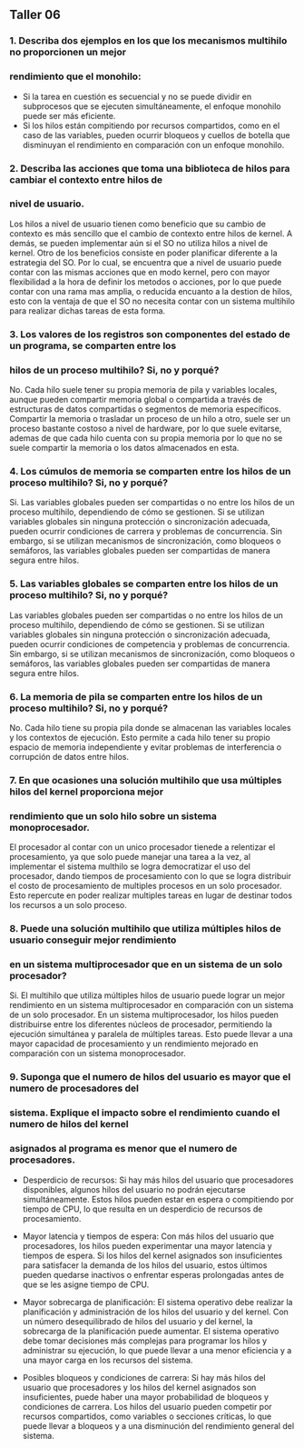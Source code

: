 ## Taller 06

### 1. Describa dos ejemplos en los que los mecanismos multihilo no proporcionen un mejor
### rendimiento que el monohilo:

- Si la tarea en cuestión es secuencial y no se puede dividir en subprocesos que se 
ejecuten simultáneamente, el enfoque monohilo puede ser más eficiente. 
- Si los hilos están compitiendo por recursos compartidos, como en el caso de las 
variables, pueden ocurrir bloqueos y cuellos de botella que disminuyan el rendimiento
en comparación con un enfoque monohilo.

### 2. Describa las acciones que toma una biblioteca de hilos para cambiar el contexto entre hilos de
### nivel de usuario.
Los hilos a nivel de usuario tienen como beneficio que su cambio de contexto es más
sencillo que el cambio de contexto entre hilos de kernel. A demás, se pueden
implementar aún si el SO no utiliza hilos a nivel de kernel. Otro de los beneficios
consiste en poder planificar diferente a la estrategia del SO. Por lo cual, se encuentra 
que a nivel de usuario puede contar con las mismas acciones que en modo kernel, pero 
con mayor flexibilidad a la hora de definir los metodos o acciones, por lo que puede contar
con una rama mas amplia, o reducida encuanto a la destion de hilos, esto con la ventaja de
que el SO no necesita contar con un sistema multihilo para realizar dichas tareas
de esta forma.

### 3. Los valores de los registros son componentes del estado de un programa, se comparten entre los
### hilos de un proceso multihilo? Si, no y porqué?
No. Cada hilo suele tener su propia memoria de pila y variables locales, aunque pueden compartir 
memoria global o compartida a través de estructuras de datos compartidas o segmentos de
memoria específicos. Compartir la memoria o trasladar un proceso de un hilo a otro, suele
ser un proceso bastante costoso a nivel de hardware, por lo que suele evitarse, ademas de que 
cada hilo cuenta con su propia memoria por lo que no se suele compartir la memoria o los datos
almacenados en esta.


### 4. Los cúmulos de memoria se comparten entre los hilos de un proceso multihilo? Si, no y porqué?
Si. Las variables globales pueden ser compartidas o no entre los hilos de un proceso multihilo,
dependiendo de cómo se gestionen. Si se utilizan variables globales sin ninguna protección o 
sincronización adecuada, pueden ocurrir condiciones de carrera y problemas de concurrencia. 
Sin embargo, si se utilizan mecanismos de sincronización, como bloqueos o semáforos, las variables
globales pueden ser compartidas de manera segura entre hilos.

### 5. Las variables globales se comparten entre los hilos de un proceso multihilo? Si, no y porqué?
Las variables globales pueden ser compartidas o no entre los hilos de un proceso multihilo, 
dependiendo de cómo se gestionen. Si se utilizan variables globales sin ninguna protección o 
sincronización adecuada, pueden ocurrir condiciones de competencia y problemas de concurrencia. 
Sin embargo, si se utilizan mecanismos de sincronización, como bloqueos o semáforos, las variables
globales pueden ser compartidas de manera segura entre hilos.

### 6. La memoria de pila se comparten entre los hilos de un proceso multihilo? Si, no y porqué?
No. Cada hilo tiene su propia pila donde se almacenan las variables locales y los contextos 
de ejecución. Esto permite a cada hilo tener su propio espacio de memoria independiente y 
evitar problemas de interferencia o corrupción de datos entre hilos.

### 7. En que ocasiones una solución multihilo que usa múltiples hilos del kernel proporciona mejor
### rendimiento que un solo hilo sobre un sistema monoprocesador.
El procesador al contar con un unico procesador tienede a relentizar el procesamiento, ya que solo 
puede manejar una tarea a la vez, al implementar el sistema multhilo se logra democratizar el uso
del procesador, dando tiempos de procesamiento con lo que se logra distribuir el costo de 
procesamiento de multiples procesos en un solo procesador. Esto repercute en poder realizar multiples
tareas en lugar de destinar todos los recursos a un solo proceso.


### 8. Puede una solución multihilo que utiliza múltiples hilos de usuario conseguir mejor rendimiento
### en un sistema multiprocesador que en un sistema de un solo procesador?
Si. El multihilo que utiliza múltiples hilos de usuario puede lograr un mejor rendimiento en un 
sistema multiprocesador en comparación con un sistema de un solo procesador. En un sistema 
multiprocesador, los hilos pueden distribuirse entre los diferentes núcleos de procesador, 
permitiendo la ejecución simultánea y paralela de múltiples tareas. Esto puede llevar a una 
mayor capacidad de procesamiento y un rendimiento mejorado en comparación con un sistema monoprocesador.

### 9. Suponga que el numero de hilos del usuario es mayor que el numero de procesadores del
### sistema. Explique el impacto sobre el rendimiento cuando el numero de hilos del kernel
### asignados al programa es menor que el numero de procesadores.
- Desperdicio de recursos: Si hay más hilos del usuario que procesadores disponibles, algunos hilos del usuario no podrán ejecutarse simultáneamente. Estos hilos pueden estar en espera o compitiendo por tiempo de CPU, lo que resulta en un desperdicio de recursos de procesamiento.

- Mayor latencia y tiempos de espera: Con más hilos del usuario que procesadores, los hilos pueden experimentar una mayor latencia y tiempos de espera. Si los hilos del kernel asignados son insuficientes para satisfacer la demanda de los hilos del usuario, estos últimos pueden quedarse inactivos o enfrentar esperas prolongadas antes de que se les asigne tiempo de CPU.

- Mayor sobrecarga de planificación: El sistema operativo debe realizar la planificación y administración de los hilos del usuario y del kernel. Con un número desequilibrado de hilos del usuario y del kernel, la sobrecarga de la planificación puede aumentar. El sistema operativo debe tomar decisiones más complejas para programar los hilos y administrar su ejecución, lo que puede llevar a una menor eficiencia y a una mayor carga en los recursos del sistema.

- Posibles bloqueos y condiciones de carrera: Si hay más hilos del usuario que procesadores y los hilos del kernel asignados son insuficientes, puede haber una mayor probabilidad de bloqueos y condiciones de carrera. Los hilos del usuario pueden competir por recursos compartidos, como variables o secciones críticas, lo que puede llevar a bloqueos y a una disminución del rendimiento general del sistema.






























